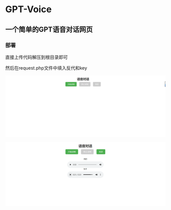 # GPT-Voice

## 一个简单的GPT语音对话网页

### 部署

直接上传代码解压到根目录即可

然后在request.php文件中填入反代和key

![图片1](img/1.png)

![图片2](img/2.png)

